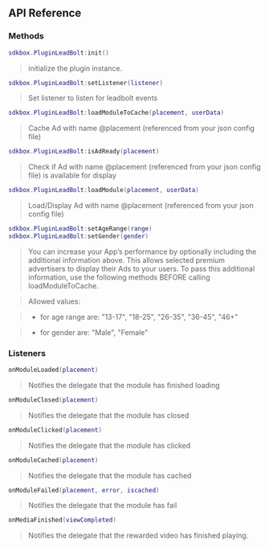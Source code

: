 ## API Reference

### Methods
```lua
sdkbox.PluginLeadBolt:init()
```
>  initialize the plugin instance.

```lua
sdkbox.PluginLeadBolt:setListener(listener)
```
> Set listener to listen for leadbolt events

```lua
sdkbox.PluginLeadBolt:loadModuleToCache(placement, userData)
```
> Cache Ad with name @placement (referenced from your json config file)

```lua
sdkbox.PluginLeadBolt:isAdReady(placement)
```
> Check if Ad with name @placement (referenced from your json config file) is available for display

```lua
sdkbox.PluginLeadBolt:loadModule(placement, userData)
```
> Load/Display Ad with name @placement (referenced from your json config file)

```lua
sdkbox.PluginLeadBolt:setAgeRange(range)
sdkbox.PluginLeadBolt:setGender(gender)
```
>You can increase your App’s performance by optionally including the additional information above. This allows selected premium advertisers to display their Ads to your users. To pass this additional information, use the following methods BEFORE calling loadModuleToCache.

>Allowed values:

>- for age range are: "13-17", "18-25", "26-35", "36-45", "46+"

>- for gender are: "Male", "Female"

### Listeners
```lua
onModuleLoaded(placement)
```
> Notifies the delegate that the module has finished loading

```lua
onModuleClosed(placement)
```
> Notifies the delegate that the module has closed

```lua
onModuleClicked(placement)
```
> Notifies the delegate that the module has clicked

```lua
onModuleCached(placement)
```
> Notifies the delegate that the module has cached

```lua
onModuleFailed(placement, error, iscached)
```
> Notifies the delegate that the module has fail

```lua
onMediaFinished(viewCompleted)
```
> Notifies the delegate that the rewarded video has finished playing.
